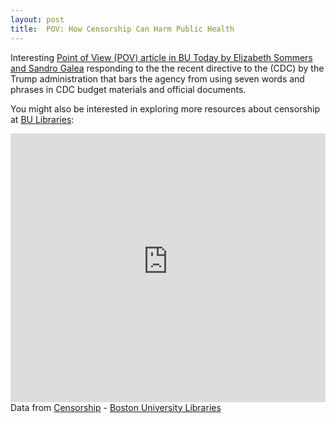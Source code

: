 ```yaml
---
layout: post
title:  POV: How Censorship Can Harm Public Health
---
```


Interesting <a href="http://www.bu.edu/today/2017/pov-how-censorship-can-harm-public-health/">Point of View (POV) article in BU Today by Elizabeth Sommers and Sandro Galea</a> responding to the the recent directive to the (CDC) by the Trump administration that bars the agency from using seven words and phrases in CDC budget materials and official documents.

You might also be interested in exploring more resources about censorship at <a href="http://www.bu.edu/library">BU Libraries</a>:

<div id="R-P2yNaih3F4A-related-by-concept" class="lln-embed"><iframe width="100%" height="430px" src="https://link_bu_edu_secure.library.link/resource/P2yNaih3F4A/related-by-concept?display=list" frameborder="0"></iframe></div>
<div class="citation"><i class="fa fa-external-link-square fa-fw"></i> Data from <span><span><a href="http://link.bu.edu/resource/P2yNaih3F4A/">Censorship</a></span> - <span><span><span><a href="http://link.bu.edu/">Boston University Libraries</a></span></span></span></span></div>


